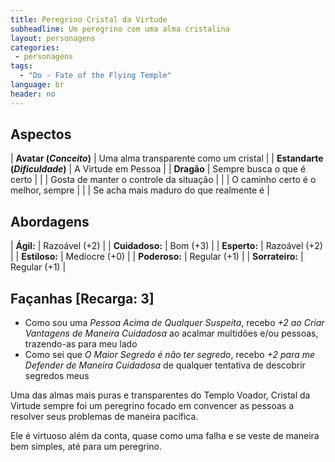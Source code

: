 ```yaml
---
title: Peregrino Cristal da Virtude
subheadline: Um peregrino com uma alma cristalina
layout: personagens
categories:
 - personagens
tags:
  - "Do - Fate of the Flying Temple"
language: br
header: no
---
```


## Aspectos

| **Avatar (_Conceito_)**        | Uma alma transparente como um cristal  |
| **Estandarte (_Dificuldade_)** | A Virtude em Pessoa                    |
| **Dragão**                     | Sempre busca o que é certo             |
|                                | Gosta de manter o controle da situação |
|                                | O caminho certo é o melhor, sempre     |
|                                | Se acha mais maduro do que realmente é |

## Abordagens 

| **Ágil:**       | Razoável (+2) |
| **Cuidadoso:**  | Bom (+3) |
| **Esperto:**    | Razoável (+2) |
| **Estiloso:**   | Medíocre (+0) |
| **Poderoso:**   | Regular (+1) |
| **Sorrateiro:** | Regular (+1) |

## Façanhas [Recarga: 3]

+ Como sou uma _Pessoa Acima de Qualquer Suspeita_, recebo *+2 ao Criar Vantagens de Maneira Cuidadosa* ao acalmar multidões e/ou pessoas, trazendo-as para meu lado
+ Como sei que _O Maior Segredo é não ter segredo_, recebo *+2 para me Defender de Maneira Cuidadosa* de qualquer tentativa de descobrir segredos meus

Uma das almas mais puras e transparentes do Templo Voador, Cristal da Virtude sempre foi um peregrino focado em convencer as pessoas a resolver seus problemas de maneira pacífica. 

Ele é virtuoso além da conta, quase como uma falha e se veste de maneira bem simples, até para um peregrino.
